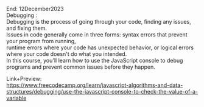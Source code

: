 End: 12December2023 </br>
Debugging :</br>
Debugging is the process of going through your code, finding any issues, and fixing them.</br>
Issues in code generally come in three forms: syntax errors that prevent your program from running, </br>
runtime errors where your code has unexpected behavior, or logical errors where your code doesn't do what you intended.</br>
In this course, you'll learn how to use the JavaScript console to debug programs and prevent common issues before they happen.</br>

Link+Preview:</br>
https://www.freecodecamp.org/learn/javascript-algorithms-and-data-structures/debugging/use-the-javascript-console-to-check-the-value-of-a-variable

